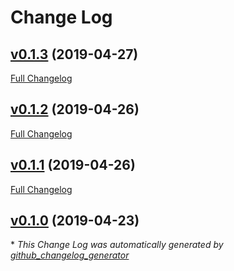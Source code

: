 # Change Log

## [v0.1.3](https://github.com/morphatic/feathers-auth0/tree/v0.1.3) (2019-04-27)
[Full Changelog](https://github.com/morphatic/feathers-auth0/compare/v0.1.2...v0.1.3)

## [v0.1.2](https://github.com/morphatic/feathers-auth0/tree/v0.1.2) (2019-04-26)
[Full Changelog](https://github.com/morphatic/feathers-auth0/compare/v0.1.1...v0.1.2)

## [v0.1.1](https://github.com/morphatic/feathers-auth0/tree/v0.1.1) (2019-04-26)
[Full Changelog](https://github.com/morphatic/feathers-auth0/compare/v0.1.0...v0.1.1)

## [v0.1.0](https://github.com/morphatic/feathers-auth0/tree/v0.1.0) (2019-04-23)


\* *This Change Log was automatically generated by [github_changelog_generator](https://github.com/skywinder/Github-Changelog-Generator)*